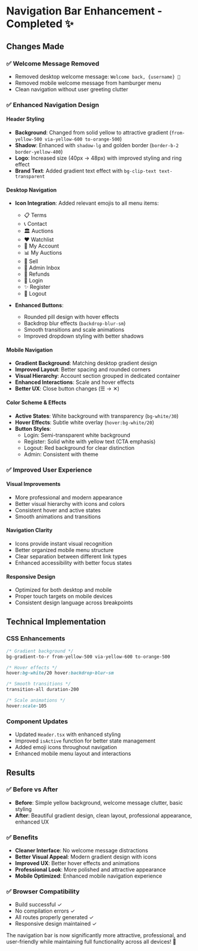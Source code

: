 # Navigation Bar Enhancement - Completed ✨

## Changes Made

### ✅ **Welcome Message Removed**
- Removed desktop welcome message: `Welcome back, {username} 👋`
- Removed mobile welcome message from hamburger menu
- Clean navigation without user greeting clutter

### ✅ **Enhanced Navigation Design**

#### **Header Styling**
- **Background**: Changed from solid yellow to attractive gradient (`from-yellow-500 via-yellow-600 to-orange-500`)
- **Shadow**: Enhanced with `shadow-lg` and golden border (`border-b-2 border-yellow-400`)
- **Logo**: Increased size (40px → 48px) with improved styling and ring effect
- **Brand Text**: Added gradient text effect with `bg-clip-text text-transparent`

#### **Desktop Navigation**
- **Icon Integration**: Added relevant emojis to all menu items:
  - 📋 Terms
  - 📞 Contact  
  - 🏛️ Auctions
  - ❤️ Watchlist
  - 👤 My Account
  - 📊 My Auctions
  - 💎 Sell
  - 🔧 Admin Inbox
  - 💸 Refunds
  - 🔐 Login
  - ✨ Register
  - 🚪 Logout

- **Enhanced Buttons**: 
  - Rounded pill design with hover effects
  - Backdrop blur effects (`backdrop-blur-sm`)
  - Smooth transitions and scale animations
  - Improved dropdown styling with better shadows

#### **Mobile Navigation** 
- **Gradient Background**: Matching desktop gradient design
- **Improved Layout**: Better spacing and rounded corners
- **Visual Hierarchy**: Account section grouped in dedicated container
- **Enhanced Interactions**: Scale and hover effects
- **Better UX**: Close button changes (☰ → ✕)

#### **Color Scheme & Effects**
- **Active States**: White background with transparency (`bg-white/30`)
- **Hover Effects**: Subtle white overlay (`hover:bg-white/20`)
- **Button Styles**: 
  - Login: Semi-transparent white background
  - Register: Solid white with yellow text (CTA emphasis)
  - Logout: Red background for clear distinction
  - Admin: Consistent with theme

### ✅ **Improved User Experience**

#### **Visual Improvements**
- More professional and modern appearance
- Better visual hierarchy with icons and colors
- Consistent hover and active states
- Smooth animations and transitions

#### **Navigation Clarity**
- Icons provide instant visual recognition
- Better organized mobile menu structure
- Clear separation between different link types
- Enhanced accessibility with better focus states

#### **Responsive Design**
- Optimized for both desktop and mobile
- Proper touch targets on mobile devices
- Consistent design language across breakpoints

## Technical Implementation

### **CSS Enhancements**
```css
/* Gradient background */
bg-gradient-to-r from-yellow-500 via-yellow-600 to-orange-500

/* Hover effects */
hover:bg-white/20 hover:backdrop-blur-sm

/* Smooth transitions */
transition-all duration-200

/* Scale animations */
hover:scale-105
```

### **Component Updates**
- Updated `Header.tsx` with enhanced styling
- Improved `isActive` function for better state management
- Added emoji icons throughout navigation
- Enhanced mobile menu layout and interactions

## Results

### ✅ **Before vs After**
- **Before**: Simple yellow background, welcome message clutter, basic styling
- **After**: Beautiful gradient design, clean layout, professional appearance, enhanced UX

### ✅ **Benefits**
- **Cleaner Interface**: No welcome message distractions
- **Better Visual Appeal**: Modern gradient design with icons
- **Improved UX**: Better hover effects and animations
- **Professional Look**: More polished and attractive appearance
- **Mobile Optimized**: Enhanced mobile navigation experience

### ✅ **Browser Compatibility**
- Build successful ✓
- No compilation errors ✓
- All routes properly generated ✓
- Responsive design maintained ✓

The navigation bar is now significantly more attractive, professional, and user-friendly while maintaining full functionality across all devices! 🎉
